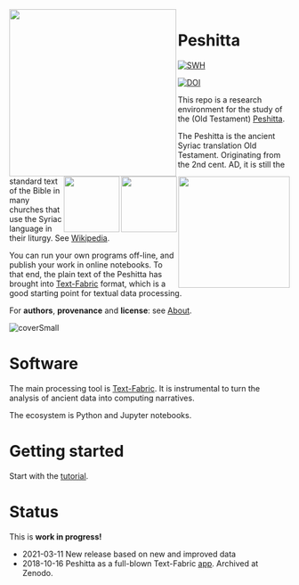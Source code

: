 <div>
<img src="docs/images/logo.png" align="left" width="300"/>
<img src="docs/images/etcbc.png" align="right" width="200"/>
<img src="docs/images/tf.png" align="right" width="100"/>
<img src="docs/images/dans.png" align="right" width="100"/>
</div>


Peshitta
========
[![SWH](https://archive.softwareheritage.org/badge/origin/https://github.com/ETCBC/peshitta/)](https://archive.softwareheritage.org/browse/origin/https://github.com/ETCBC/peshitta/)

[![DOI](https://zenodo.org/badge/153227276.svg)](https://doi.org/10.5281/zenodo.1463675)

This repo is a research environment for the study of the (Old Testament)
[Peshitta](https://en.wikipedia.org/wiki/Peshitta).

The Peshitta is the ancient Syriac translation Old Testament. Originating from the 2nd cent. AD, it is still the standard text of the Bible in many churches that use the Syriac language in their liturgy. See [Wikipedia](https://en.wikipedia.org/wiki/Peshitta).
  
    
  


You can run your own programs off-line, and publish your work in online notebooks.
To that end, the plain text of the Peshitta has brought into
[Text-Fabric](https://annotation.github.io/text-fabric/tf/about/fileformats.html)
format, which is a good starting point for textual data processing.

For **authors**, **provenance** and **license**: see [About](docs/about.md).

![coverSmall](docs/images/peshittaPageSmall.jpg)

Software
========
The main processing tool is [Text-Fabric](docs/textfabric.md). It is instrumental to
turn the analysis of ancient data into computing narratives.

The ecosystem is Python and Jupyter notebooks.

Getting started
===============
Start with the
[tutorial](https://nbviewer.jupyter.org/github/annotation/tutorials/blob/master/peshitta/start.ipynb).


Status
======
This is **work in progress!**

*   2021-03-11 New release based on new and improved data
*   2018-10-16 Peshitta as a full-blown Text-Fabric [app](https://annotation.github.io/text-fabric/tf/about/use.html).
    Archived at Zenodo.
